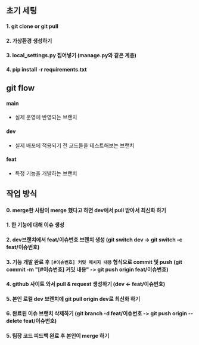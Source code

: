 ## 초기 세팅

#### 1. git clone or git pull

#### 2. 가상환경 생성하기

#### 3. local_settings.py 집어넣기 (manage.py와 같은 계층)

#### 4. pip install -r requirements.txt

## git flow

#### main

-   실제 운영에 반영되는 브랜치

#### dev

-   실제 배포에 적용되기 전 코드들을 테스트해보는 브랜치

#### feat

-   특정 기능을 개발하는 브랜치

## 작업 방식

#### 0. merge한 사람이 merge 했다고 하면 dev에서 pull 받아서 최신화 하기

#### 1. 한 기능에 대해 이슈 생성

#### 2. dev브랜치에서 feat/이슈번호 브랜치 생성 (git switch dev -> git switch -c feat/이슈번호)

#### 3. 기능 개발 완료 후 `[#이슈번호] 커밋 메시지 내용` 형식으로 commit 및 push (git commit -m "[#이슈번호] 커밋 내용" -> git push origin feat/이슈번호)

#### 4. github 사이트 와서 pull & request 생성하기 (dev <- feat/이슈번호)

#### 5. 본인 로컬 dev 브랜치에 git pull origin dev로 최신화 하기

#### 6. 완료된 이슈 브랜치 삭제하기 (git branch -d feat/이슈번호 -> git push origin --delete feat/이슈번호)

#### 5. 팀장 코드 피드백 완료 후 본인이 merge 하기
